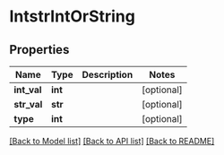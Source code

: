 # IntstrIntOrString

## Properties
Name | Type | Description | Notes
------------ | ------------- | ------------- | -------------
**int_val** | **int** |  | [optional] 
**str_val** | **str** |  | [optional] 
**type** | **int** |  | [optional] 

[[Back to Model list]](../README.md#documentation-for-models) [[Back to API list]](../README.md#documentation-for-api-endpoints) [[Back to README]](../README.md)

